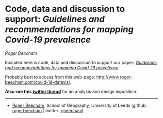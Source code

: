 Code, data and discussion to support: *Guidelines and recommendations
for mapping Covid-19 prevalence*
================
*Roger Beecham*

Included here is code, data and discussion to support our paper:
[*Guidelines and recommendations for mapping Covid-19
prevalence*](https://osf.io/6nz8q/).

Probably best to access from this web-page:
<http://www.roger-beecham.com/covid-19-datavis/>.

**Also see this [twitter
thread](https://threadreaderapp.com/thread/1317019462453895168.html)**
for an analysis and design exposition.

-----

  - [Roger Beecham](http://www.roger-beecham.com/), School of Geography,
    University of Leeds (github:
    [rogerbeecham](https://github.com/rogerbeecham) | twitter:
    [rjbeecham](https://twitter.com/rjbeecham))
